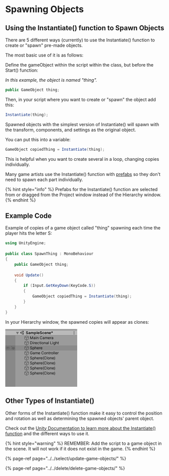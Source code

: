 # Spawning Objects

## Using the Instantiate\(\) function to Spawn Objects

There are 5 different ways \(currently\) to use the Instantiate\(\) function to create or "spawn" pre-made objects.

The most basic use of it is as follows:

Define the gameObject within the script within the class, but before the Start\(\) function:

_In this example, the object is named "thing"._

```csharp
public GameObject thing;
```

Then, in your script where you want to create or "spawn" the object add this:

```csharp
Instantiate(thing);
```

Spawned objects with the simplest version of Instantiate\(\) will spawn with the transform, components, and settings as the original object.

You can put this into a variable:

```csharp
GameObject copiedThing = Instantiate(thing);
```

This is helpful when you want to create several in a loop, changing copies individually.

Many game artists use the Instantiate\(\) function with [prefabs](../create-prefabs.md) so they don't need to spawn each part individually.

{% hint style="info" %}
Prefabs for the Instantiate\(\) function are selected from or dragged from the Project window instead of the Hierarchy window.
{% endhint %}

## Example Code

Example of copies of a game object called "thing" spawning each time the player hits the letter S:

```csharp
using UnityEngine;

public class SpawnThing : MonoBehaviour
{
    public GameObject thing;
    
    void Update()
    {
        if (Input.GetKeyDown(KeyCode.S))
        {
            GameObject copiedThing = Instantiate(thing);
        }
    }
}
```

In your Hierarchy window, the spawned copies will appear as clones:

![](../../.gitbook/assets/image%20%28101%29.png)

## Other Types of Instantiate\(\)

Other forms of the Instantiate\(\) function make it easy to control the position and rotation as well as determining the spawned objects' parent object.

Check out the [Unity Documentation to learn more about the Instantiate\(\) function](https://docs.unity3d.com/ScriptReference/Object.Instantiate.html) and the different ways to use it.

{% hint style="warning" %}
REMEMBER: Add the script to a game object in the scene. It will not work if it does not exist in the game.
{% endhint %}

{% page-ref page="../../select/update-game-objects/" %}

{% page-ref page="../../delete/delete-game-objects/" %}



